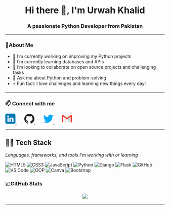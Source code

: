 <h1 align="center">Hi there 👋, I'm Urwah Khalid</h1>
<h3 align="center">A passionate Python Developer from Pakistan</h3>

---

### 🌟About Me

- 🔭 I’m currently working on improving my Python projects  
- 🌱 I’m currently learning databases and APIs  
- 👯 I’m looking to collaborate on open source projects and challenging tasks  
- 💬 Ask me about Python and problem-solving  
- ⚡ Fun fact: I love challenges and learning new things every day!

---

### 📫 Connect with me


<a href="https://www.linkedin.com/in/urwah-khalid-988b7b268/" target="_blank" rel="noopener noreferrer" style="margin-right:12px;">
  <img src="images/linkedin.png" alt="LinkedIn" width="32" height="32" />
</a>&nbsp;&nbsp;

<a href="https://github.com/urwahkhalid00" target="_blank" rel="noopener noreferrer" style="margin-right:12px;">
  <img src="images/github.png" alt="GitHub" width="32" height="32" />
</a>&nbsp;&nbsp;

<a href="https://twitter.com/urwahkhalid00" target="_blank" rel="noopener noreferrer" style="margin-right:12px;">
  <img src="images/twitter.png" alt="Twitter" width="32" height="32" />
</a>&nbsp;&nbsp;

<a href="mailto:urwahkhalid00@gmail.com" target="_blank" rel="noopener noreferrer">
  <img src="images/gmail.png" alt="Email" width="32" height="32" />
</a>


---

## 👨‍💻 Tech Stack

<p><em>Languages, frameworks, and tools I'm working with or learning</em></p>

<p>
  <img src="https://img.shields.io/badge/-HTML5-E34F26?style=flat-square&logo=html5&logoColor=white" alt="HTML5" height="26" />
  <img src="https://img.shields.io/badge/-CSS3-1572B6?style=flat-square&logo=css3" alt="CSS3" height="26" />
  <img src="https://img.shields.io/badge/-JavaScript-F7DF1E?style=flat-square&logo=javascript&logoColor=black" alt="JavaScript" height="26" />
  <img src="https://img.shields.io/badge/-Python-3776AB?style=flat-square&logo=python&logoColor=white" alt="Python" height="26" />
  <img src="https://img.shields.io/badge/-Django-092E20?style=flat-square&logo=django" alt="Django" height="26" />
  <img src="https://img.shields.io/badge/-Flask-000000?style=flat-square&logo=flask" alt="Flask" height="26" />
  <img src="https://img.shields.io/badge/-GitHub-181717?style=flat-square&logo=github" alt="GitHub" height="26" />
  <img src="https://img.shields.io/badge/-VS%20Code-007ACC?style=flat-square&logo=visual-studio-code" alt="VS Code" height="26" />
  <img src="https://img.shields.io/badge/-Object_Oriented_Programming-007ACC?style=flat-square" alt="OOP" height="26" />
  <img src="https://img.shields.io/badge/-Canva-00C4CC?style=flat-square&logo=canva&logoColor=white" alt="Canva" height="26" />
  <img src="https://img.shields.io/badge/-Bootstrap-563D7C?style=flat-square&logo=bootstrap" alt="Bootstrap" height="26" />
</p>

### 📈GitHub Stats

<p align="center">
  <img src="https://github-readme-stats.vercel.app/api?username=urwahkhalid00&show_icons=true&theme=tokyonight" />
</p>

---

